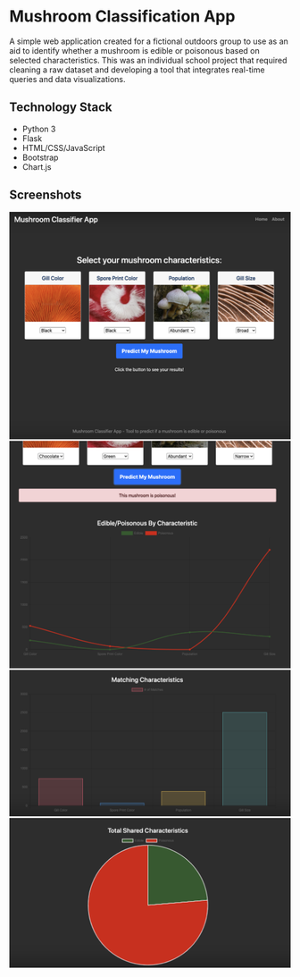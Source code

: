 # Mushroom Classification App

A simple web application created for a fictional outdoors group to use as an aid to identify whether a mushroom is edible or poisonous based on selected characteristics. This was an individual school project that required cleaning a raw dataset and developing a tool that integrates real-time queries and data visualizations.

## Technology Stack
- Python 3
- Flask
- HTML/CSS/JavaScript
- Bootstrap
- Chart.js

## Screenshots
![screenshot 1](/screenshots/ss1.png?raw=true)
![screenshot 2](/screenshots/ss2.png?raw=true)
![screenshot 3](/screenshots/ss3.png?raw=true)
![screenshot 4](/screenshots/ss4.png?raw=true)